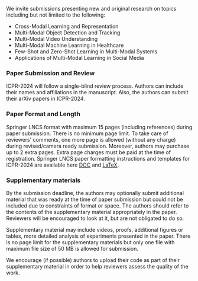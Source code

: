 We invite submissions presenting new and original research on topics including but not limited to the following:

   - Cross-Modal Learning and Representation
   - Multi-Modal Object Detection and Tracking
   - Multi-Modal Video Understanding
   - Multi-Modal Machine Learning in Healthcare
   - Few-Shot and Zero-Shot Learning in Multi-Modal Systems
   - Applications of Multi-Modal Learning in Social Media

### Paper Submission and Review
ICPR-2024 will follow a single-blind review process. Authors can include their names and affiliations in the manuscript. Also, the authors can submit their arXiv papers in ICPR-2024.
### Paper Format and Length
Springer LNCS format with maximum 15 pages (including references) during paper submission. There is no minimum page limit. To take care of reviewers' comments, one more page is allowed (without any charge) during revised/camera ready submission. Moreover, authors may purchase up to 2 extra pages. Extra page charges must be paid at the time of registration.
Springer LNCS paper formatting instructions and templates for ICPR-2024 are available here [DOC](https://icpr2024.org/pdf/ICPR_2024_DOC_Templates.zip) and [LaTeX](https://icpr2024.org/pdf/ICPR_2024_LaTeX_Templates.zip).
### Supplementary materials
By the submission deadline, the authors may optionally submit additional material that was ready at the time of paper submission but could not be included due to constraints of format or space. The authors should refer to the contents of the supplementary material appropriately in the paper. Reviewers will be encouraged to look at it, but are not obligated to do so.

Supplementary material may include videos, proofs, additional figures or tables, more detailed analysis of experiments presented in the paper. There is no page limit for the supplementary materials but only one file with maximum file size of 50 MB is allowed for submission.

We encourage (if possible) authors to upload their code as part of their supplementary material in order to help reviewers assess the quality of the work.
